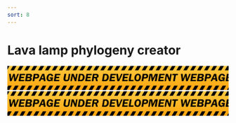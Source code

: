 ```yaml
---
sort: 8
---
```



# Lava lamp phylogeny creator


<html>
<head>
<link rel="stylesheet" type="text/css" href="style.css">
</head>
<body>
<img src="DANGER.png">
<script src="tree.js"></script>
<canvas id="myCanvas" width="100%" height="100%"></canvas>
<img src="DANGER.png">
</body>
</html>